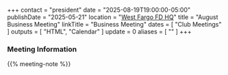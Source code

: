 +++
contact = "president"
date = "2025-08-19T19:00:00-05:00"
publishDate = "2025-05-21"
location = "[West Fargo FD HQ](/places/west-fargo-fire-department-headquarters/)"
title = "August Business Meeting"
linkTitle = "Business Meeting"
dates = [ "Club Meetings" ]
outputs = [ "HTML", "Calendar" ]
update = 0
aliases = [ "" ]
+++
### Meeting Information

{{% meeting-note %}}
